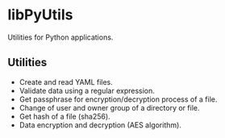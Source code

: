 # libPyUtils
Utilities for Python applications.

## Utilities
- Create and read YAML files.
- Validate data using a regular expression.
- Get passphrase for encryption/decryption process of a file.
- Change of user and owner group of a directory or file.
- Get hash of a file (sha256).
- Data encryption and decryption (AES algorithm).
